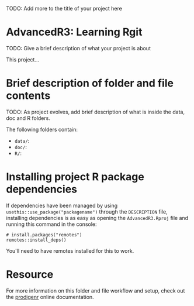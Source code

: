 TODO: Add more to the title of your project here

# AdvancedR3: Learning Rgit

TODO: Give a brief description of what your project is about

This project...

# Brief description of folder and file contents

TODO: As project evolves, add brief description of what is inside the
data, doc and R folders.

The following folders contain:

-   `data/`:
-   `doc/`:
-   `R/`:

# Installing project R package dependencies

If dependencies have been managed by using
`usethis::use_package("packagename")` through the `DESCRIPTION` file,
installing dependencies is as easy as opening the `AdvancedR3.Rproj`
file and running this command in the console:

```         
# install.packages("remotes")
remotes::install_deps()
```

You'll need to have remotes installed for this to work.

# Resource

For more information on this folder and file workflow and setup, check
out the [prodigenr](https://rostools.github.io/prodigenr) online
documentation.
